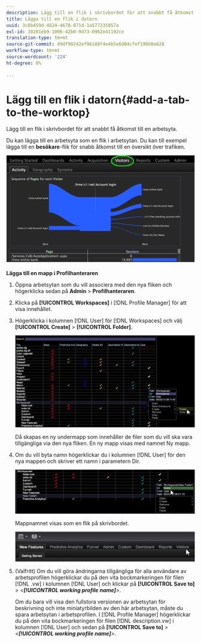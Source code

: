 ```yaml
---
description: Lägg till en flik i skrivbordet för att snabbt få åtkomst till en arbetsyta.
title: Lägga till en flik i datorn
uuid: 3c8b459d-4824-4678-871d-1a577235957a
exl-id: 30201eb9-1006-42b0-9d73-0962e41192ce
translation-type: tm+mt
source-git-commit: d9df90242ef96188f4e4b5e6d04cfef196b0a628
workflow-type: tm+mt
source-wordcount: '224'
ht-degree: 0%

---
```


# Lägg till en flik i datorn{#add-a-tab-to-the-worktop}

Lägg till en flik i skrivbordet för att snabbt få åtkomst till en arbetsyta.

Du kan lägga till en arbetsyta som en flik i arbetsytan. Du kan till exempel lägga till en **besökare**-flik för snabb åtkomst till en översikt över trafiken.

![](assets/client-tab.png)

**Lägga till en mapp i Profilhanteraren**

1. Öppna arbetsytan som du vill associera med den nya fliken och högerklicka sedan på **Admin** > **Profilhanteraren**.
1. Klicka på **[!UICONTROL Workspaces]** i [!DNL Profile Manager] för att visa innehållet.
1. Högerklicka i kolumnen [!DNL User] för [!DNL Workspaces] och välj **[!UICONTROL Create]** > **[!UICONTROL Folder]**.

   ![](assets/tabs_on_worktop.png)

   Då skapas en ny undermapp som innehåller de filer som du vill ska vara tillgängliga via den nya fliken. En ny mapp visas med namnet Ny mapp.
1. Om du vill byta namn högerklickar du i kolumnen [!DNL User] för den nya mappen och skriver ett namn i parametern Dir.

   ![](assets/tabs_on_workto_1.png)

   Mappnamnet visas som en flik på skrivbordet.

   ![](assets/tabs_on_workto_2.png)

1. (Valfritt) Om du vill göra ändringarna tillgängliga för alla användare av arbetsprofilen högerklickar du på den vita bockmarkeringen för filen [!DNL .vw] i kolumnen [!DNL User] och klickar på **[!UICONTROL Save to]** > *&lt;**[!UICONTROL working profile name]**>*.

   Om du bara vill visa den fullstora versionen av arbetsytan för beskrivning och inte miniatyrbilden av den här arbetsytan, måste du spara arbetsytan i arbetsprofilen. I [!DNL Profile Manager] högerklickar du på den vita bockmarkeringen för filen [!DNL description.vw] i kolumnen [!DNL User] och sedan på **[!UICONTROL Save to]** > *&lt;**[!UICONTROL working profile name]**>*.
